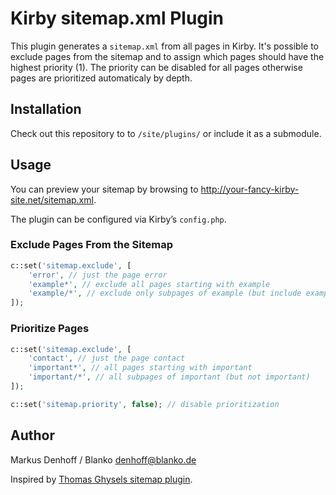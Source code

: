 # Kirby sitemap.xml Plugin

This plugin generates a ```sitemap.xml``` from all pages in Kirby. It's possible to exclude pages from the sitemap and to assign which pages should have the highest priority (1). The priority can be disabled for all pages otherwise pages are prioritized automaticaly by depth.

## Installation

Check out this repository to to ```/site/plugins/``` or include it as a submodule.

## Usage

You can preview your sitemap by browsing to http://your-fancy-kirby-site.net/sitemap.xml.

The plugin can be configured via Kirby’s ```config.php```.

### Exclude Pages From the Sitemap

```php
c::set('sitemap.exclude', [
    'error', // just the page error
    'example*', // exclude all pages starting with example
    'example/*', // exclude only subpages of example (but include example)
]);
```

### Prioritize Pages

```php
c::set('sitemap.exclude', [
    'contact', // just the page contact
    'important*', // all pages starting with important
    'important/*', // all subpages of important (but not important)
]);

c::set('sitemap.priority', false); // disable prioritization 
```

## Author

Markus Denhoff / Blanko <denhoff@blanko.de>

Inspired by [Thomas Ghysels sitemap plugin](https://github.com/thgh/kirby-plugins/tree/master/sitemap).
